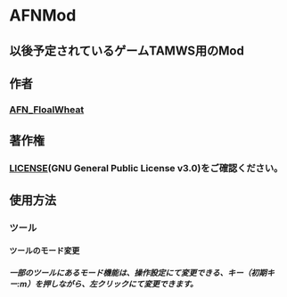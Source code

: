 # AFNMod
## 以後予定されているゲームTAMWS用のMod
## 作者
### [AFN_FloalWheat](https://github.com/FloalWheat)
## 著作権
### [LICENSE](./#Box-sc-g0xbh4-0)(GNU General Public License v3.0)をご確認ください。
## 使用方法
### ツール
#### ツールのモード変更
##### 一部のツールにあるモード機能は、操作設定にて変更できる、キー（初期キー:m）を押しながら、左クリックにて変更できます。
 
